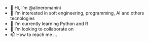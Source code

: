 - 👋 Hi, I’m @alineromanini
- 👀 I’m interested in soft engineering, programming, AI and others tecnologies 
- 🌱 I’m currently learning Python and R
- 💞️ I’m looking to collaborate on 
- 📫 How to reach me ...

<!---
alineromanini/alineromanini is a ✨ special ✨ repository because its `README.md` (this file) appears on your GitHub profile.
You can click the Preview link to take a look at your changes.
--->
